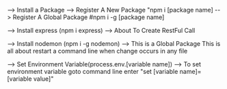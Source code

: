 --> Install a Package
--> Register A New Package "npm i [package name]
--> Register A Global Package #npm i -g [package name]

--> Install express (npm i express)
--> About To Create RestFul Call

--> Install nodemon (npm i -g nodemon)
--> This is a Global Package This is all about restart a command line when change occurs in any file
    
--> Set Environment Variable(process.env.[variable name])
--> To set environment variable goto command line enter "set [variable name]=[variable value]"
    
